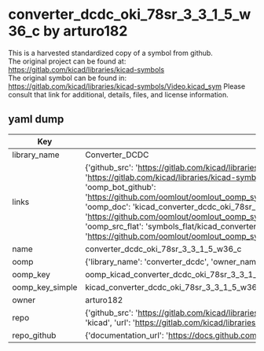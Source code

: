 # converter_dcdc_oki_78sr_3_3_1_5_w36_c by arturo182  
This is a harvested standardized copy of a symbol from github.  
The original project can be found at:  
https://gitlab.com/kicad/libraries/kicad-symbols  
The original symbol can be found in:
https://gitlab.com/kicad/libraries/kicad-symbols/Video.kicad_sym
Please consult that link for additional, details, files, and license information.  
## yaml dump  
| Key | Value |  
| --- | --- |  
| library_name | Converter_DCDC |  
| links | {'github_src': 'https://gitlab.com/kicad/libraries/kicad-symbols/Video.kicad_sym', 'github_src_repo': 'https://gitlab.com/kicad/libraries/kicad-symbols', 'oomp_bot': 'kicad_converter_dcdc_oki_78sr_3_3_1_5_w36_c/working', 'oomp_bot_github': 'https://github.com/oomlout/oomlout_oomp_symbol_bot/tree/main/kicad_converter_dcdc_oki_78sr_3_3_1_5_w36_c/working', 'oomp_doc': 'kicad_converter_dcdc_oki_78sr_3_3_1_5_w36_c/working', 'oomp_doc_github': 'https://github.com/oomlout/oomlout_oomp_symbol_doc/tree/main/kicad_converter_dcdc_oki_78sr_3_3_1_5_w36_c/working', 'oomp_src_flat': 'symbols_flat/kicad_converter_dcdc_oki_78sr_3_3_1_5_w36_c/working', 'oomp_src_flat_github': 'https://github.com/oomlout/oomlout_oomp_symbol_src/tree/main/kicad_converter_dcdc_oki_78sr_3_3_1_5_w36_c/working'} |  
| name | converter_dcdc_oki_78sr_3_3_1_5_w36_c |  
| oomp | {'library_name': 'converter_dcdc', 'owner_name': 'kicad', 'symbol_name': 'converter_dcdc_oki_78sr_3_3_1_5_w36_c'} |  
| oomp_key | oomp_kicad_converter_dcdc_oki_78sr_3_3_1_5_w36_c |  
| oomp_key_simple | kicad_converter_dcdc_oki_78sr_3_3_1_5_w36_c |  
| owner | arturo182 |  
| repo | {'github_src': 'https://gitlab.com/kicad/libraries/kicad-symbols/Video.kicad_sym', 'name': 'libraries/kicad-symbols', 'owner': 'kicad', 'url': 'https://gitlab.com/kicad/libraries/kicad-symbols'} |  
| repo_github | {'documentation_url': 'https://docs.github.com/rest/repos/repos#get-a-repository', 'message': 'Not Found'} |  

